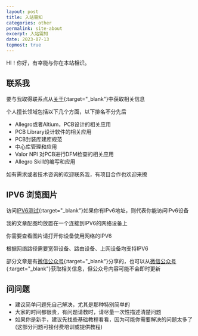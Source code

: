 ```yaml
---
layout: post
title: 入站需知
categories: other
permalink: site-about
excerpt: 入站需知
date: 2023-07-13
topmost: true
---
```


HI！你好，有幸能与你在本站相识。

## 联系我

要与我取得联系点从[关于](https://tiny-yhw.github.io//about/){:target="_blank"}中获取相关信息

个人擅长领域包括以下几个方面，以下排名不分先后

* Allegro或者Altium，PCB设计的相关应用
* PCB Library设计软件的相关应用
* PCB封装库建库规范
* 中心库管理和应用
* Valor NPI 对PCB进行DFM检查的相关应用
* Allegro Skill的编写和应用

如有需求或者技术咨询的欢迎联系我，有项目合作也欢迎来撩

## IPV6 浏览图片

访问[IPV6测试](http://test-ipv6.com/){:target="_blank"}如果你有IPv6地址，则代表你能访问IPv6设备

我的文章配图均放置在一个连接到IPV6的网络设备上

你需要查看图片请打开你设备使用网络的IPV6

根据网络路径需要宽带设备、路由设备、上网设备均支持IPV6

部分文章是有[微信公众号](https://tiny-yhw.github.io//assets/images/qrcode.jpg){:target="_blank"}分享的，也可以从[微信公众号](https://tiny-yhw.github.io//assets/images/qrcode.jpg){:target="_blank"}获取相关信息，但公众号内容可能不会即时更新

## 问问题

* 建议简单问题先自己解决，尤其是那种特别简单的
* 大家的时间都很贵，有问题请教时，请尽量一次性描述清楚问题
* 如果你是新手，建议先找些基础教程看看，因为可能你需要解决的问题太多了(这部分问题可接付费培训或提供教程)